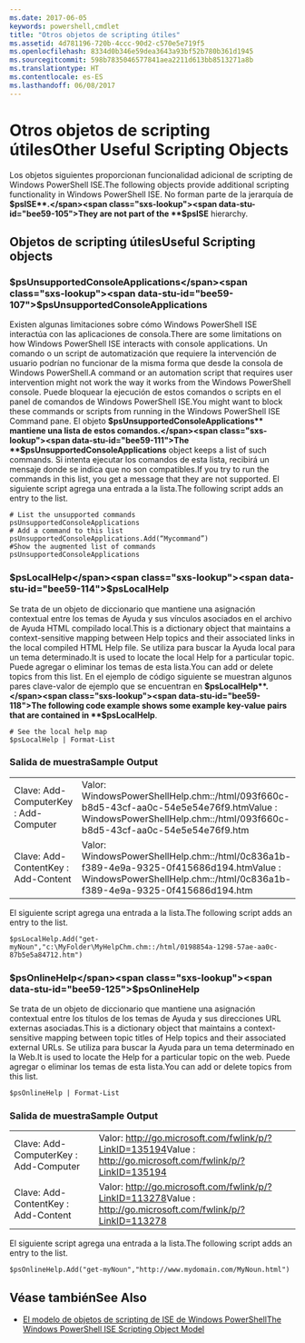 ```yaml
---
ms.date: 2017-06-05
keywords: powershell,cmdlet
title: "Otros objetos de scripting útiles"
ms.assetid: 4d781196-720b-4ccc-90d2-c570e5e719f5
ms.openlocfilehash: 8334d0b346e59dea3643a93bf52b780b361d1945
ms.sourcegitcommit: 598b7835046577841aea2211d613bb8513271a8b
ms.translationtype: HT
ms.contentlocale: es-ES
ms.lasthandoff: 06/08/2017
---
```

# <a name="other-useful-scripting-objects"></a><span data-ttu-id="bee59-103">Otros objetos de scripting útiles</span><span class="sxs-lookup"><span data-stu-id="bee59-103">Other Useful Scripting Objects</span></span>
  <span data-ttu-id="bee59-104">Los objetos siguientes proporcionan funcionalidad adicional de scripting de Windows PowerShell ISE.</span><span class="sxs-lookup"><span data-stu-id="bee59-104">The following objects provide additional scripting functionality in Windows PowerShell ISE.</span></span> <span data-ttu-id="bee59-105">No forman parte de la jerarquía de **$psISE**.</span><span class="sxs-lookup"><span data-stu-id="bee59-105">They are not part of the **$psISE** hierarchy.</span></span>

## <a name="useful-scripting-objects"></a><span data-ttu-id="bee59-106">Objetos de scripting útiles</span><span class="sxs-lookup"><span data-stu-id="bee59-106">Useful Scripting objects</span></span>

### <a name="psunsupportedconsoleapplications"></a><span data-ttu-id="bee59-107">$psUnsupportedConsoleApplications</span><span class="sxs-lookup"><span data-stu-id="bee59-107">$psUnsupportedConsoleApplications</span></span>
 <span data-ttu-id="bee59-108">Existen algunas limitaciones sobre cómo Windows PowerShell ISE interactúa con las aplicaciones de consola.</span><span class="sxs-lookup"><span data-stu-id="bee59-108">There are some limitations on how Windows PowerShell ISE interacts with console applications.</span></span> <span data-ttu-id="bee59-109">Un comando o un script de automatización que requiere la intervención de usuario podrían no funcionar de la misma forma que desde la consola de Windows PowerShell.</span><span class="sxs-lookup"><span data-stu-id="bee59-109">A command or an automation script that requires user intervention might not work the way it works from the Windows PowerShell console.</span></span> <span data-ttu-id="bee59-110">Puede bloquear la ejecución de estos comandos o scripts en el panel de comandos de Windows PowerShell ISE.</span><span class="sxs-lookup"><span data-stu-id="bee59-110">You might want to block these commands or scripts from running in the Windows PowerShell ISE Command pane.</span></span> <span data-ttu-id="bee59-111">El objeto **$psUnsupportedConsoleApplications** mantiene una lista de estos comandos.</span><span class="sxs-lookup"><span data-stu-id="bee59-111">The **$psUnsupportedConsoleApplications** object keeps a list of such commands.</span></span> <span data-ttu-id="bee59-112">Si intenta ejecutar los comandos de esta lista, recibirá un mensaje donde se indica que no son compatibles.</span><span class="sxs-lookup"><span data-stu-id="bee59-112">If you try to run the commands in this list, you get a message that they are not supported.</span></span> <span data-ttu-id="bee59-113">El siguiente script agrega una entrada a la lista.</span><span class="sxs-lookup"><span data-stu-id="bee59-113">The following script adds an entry to the list.</span></span>

```
# List the unsupported commands
psUnsupportedConsoleApplications
# Add a command to this list
psUnsupportedConsoleApplications.Add(“Mycommand”)
#Show the augmented list of commands
psUnsupportedConsoleApplications

```

### <a name="pslocalhelp"></a><span data-ttu-id="bee59-114">$psLocalHelp</span><span class="sxs-lookup"><span data-stu-id="bee59-114">$psLocalHelp</span></span>
 <span data-ttu-id="bee59-115">Se trata de un objeto de diccionario que mantiene una asignación contextual entre los temas de Ayuda y sus vínculos asociados en el archivo de Ayuda HTML compilado local.</span><span class="sxs-lookup"><span data-stu-id="bee59-115">This is a dictionary object that maintains a context-sensitive mapping between Help topics and their associated links in the local compiled HTML Help file.</span></span> <span data-ttu-id="bee59-116">Se utiliza para buscar la Ayuda local para un tema determinado.</span><span class="sxs-lookup"><span data-stu-id="bee59-116">It is used to locate the local Help for a particular topic.</span></span> <span data-ttu-id="bee59-117">Puede agregar o eliminar los temas de esta lista.</span><span class="sxs-lookup"><span data-stu-id="bee59-117">You can add or delete topics from this list.</span></span> <span data-ttu-id="bee59-118">En el ejemplo de código siguiente se muestran algunos pares clave-valor de ejemplo que se encuentran en **$psLocalHelp**.</span><span class="sxs-lookup"><span data-stu-id="bee59-118">The following code example shows some example key-value pairs that are contained in **$psLocalHelp**.</span></span>

```
# See the local help map
$psLocalHelp | Format-List

```

### <a name="sample-output"></a><span data-ttu-id="bee59-119">Salida de muestra</span><span class="sxs-lookup"><span data-stu-id="bee59-119">Sample Output</span></span>

|||
|-|-|
|<span data-ttu-id="bee59-120">Clave: Add-Computer</span><span class="sxs-lookup"><span data-stu-id="bee59-120">Key : Add-Computer</span></span>|<span data-ttu-id="bee59-121">Valor: WindowsPowerShellHelp.chm::/html/093f660c-b8d5-43cf-aa0c-54e5e54e76f9.htm</span><span class="sxs-lookup"><span data-stu-id="bee59-121">Value : WindowsPowerShellHelp.chm::/html/093f660c-b8d5-43cf-aa0c-54e5e54e76f9.htm</span></span>|
|<span data-ttu-id="bee59-122">Clave: Add-Content</span><span class="sxs-lookup"><span data-stu-id="bee59-122">Key : Add-Content</span></span>|<span data-ttu-id="bee59-123">Valor: WindowsPowerShellHelp.chm::/html/0c836a1b-f389-4e9a-9325-0f415686d194.htm</span><span class="sxs-lookup"><span data-stu-id="bee59-123">Value : WindowsPowerShellHelp.chm::/html/0c836a1b-f389-4e9a-9325-0f415686d194.htm</span></span>|

 <span data-ttu-id="bee59-124">El siguiente script agrega una entrada a la lista.</span><span class="sxs-lookup"><span data-stu-id="bee59-124">The following script adds an entry to the list.</span></span>

```
$psLocalHelp.Add("get-myNoun","c:\MyFolder\MyHelpChm.chm::/html/0198854a-1298-57ae-aa0c-87b5e5a84712.htm")
```

### <a name="psonlinehelp"></a><span data-ttu-id="bee59-125">$psOnlineHelp</span><span class="sxs-lookup"><span data-stu-id="bee59-125">$psOnlineHelp</span></span>
 <span data-ttu-id="bee59-126">Se trata de un objeto de diccionario que mantiene una asignación contextual entre los títulos de los temas de Ayuda y sus direcciones URL externas asociadas.</span><span class="sxs-lookup"><span data-stu-id="bee59-126">This is a dictionary object that maintains a context-sensitive mapping between topic titles of Help topics and their associated external URLs.</span></span> <span data-ttu-id="bee59-127">Se utiliza para buscar la Ayuda para un tema determinado en la Web.</span><span class="sxs-lookup"><span data-stu-id="bee59-127">It is used to locate the Help for a particular topic on the web.</span></span> <span data-ttu-id="bee59-128">Puede agregar o eliminar los temas de esta lista.</span><span class="sxs-lookup"><span data-stu-id="bee59-128">You can add or delete topics from this list.</span></span>

```
$psOnlineHelp | Format-List

```

### <a name="sample-output"></a><span data-ttu-id="bee59-129">Salida de muestra</span><span class="sxs-lookup"><span data-stu-id="bee59-129">Sample Output</span></span>

|||
|-|-|
|<span data-ttu-id="bee59-130">Clave: Add-Computer</span><span class="sxs-lookup"><span data-stu-id="bee59-130">Key : Add-Computer</span></span>|<span data-ttu-id="bee59-131">Valor: http://go.microsoft.com/fwlink/p/?LinkID=135194</span><span class="sxs-lookup"><span data-stu-id="bee59-131">Value : http://go.microsoft.com/fwlink/p/?LinkID=135194</span></span>|
|<span data-ttu-id="bee59-132">Clave: Add-Content</span><span class="sxs-lookup"><span data-stu-id="bee59-132">Key : Add-Content</span></span>|<span data-ttu-id="bee59-133">Valor: http://go.microsoft.com/fwlink/p/?LinkID=113278</span><span class="sxs-lookup"><span data-stu-id="bee59-133">Value : http://go.microsoft.com/fwlink/p/?LinkID=113278</span></span>|

 <span data-ttu-id="bee59-134">El siguiente script agrega una entrada a la lista.</span><span class="sxs-lookup"><span data-stu-id="bee59-134">The following script adds an entry to the list.</span></span>

```
$psOnlineHelp.Add("get-myNoun","http://www.mydomain.com/MyNoun.html")
```

## <a name="see-also"></a><span data-ttu-id="bee59-135">Véase también</span><span class="sxs-lookup"><span data-stu-id="bee59-135">See Also</span></span>
- [<span data-ttu-id="bee59-136">El modelo de objetos de scripting de ISE de Windows PowerShell</span><span class="sxs-lookup"><span data-stu-id="bee59-136">The Windows PowerShell ISE Scripting Object Model</span></span>](../../core-powershell/ise/The-Windows-PowerShell-ISE-Scripting-Object-Model.md)

  
